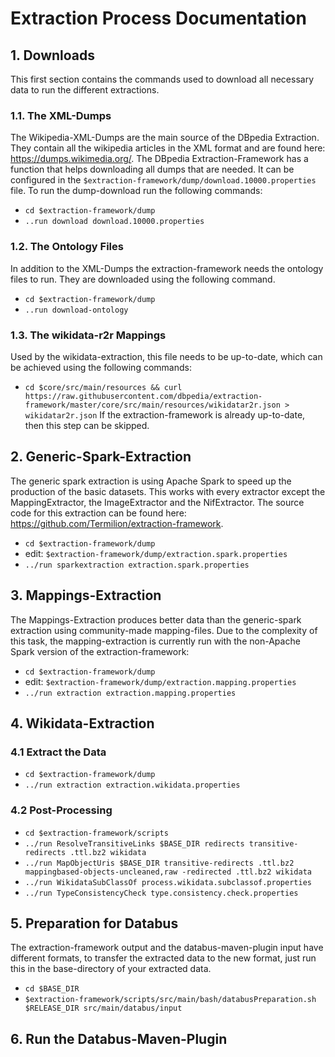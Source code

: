 # Extraction Process Documentation
## 1. Downloads
This first section contains the commands used to download all necessary data to run the different extractions.
### 1.1. The XML-Dumps
The Wikipedia-XML-Dumps are the main source of the DBpedia Extraction. They contain all the wikipedia articles in the XML format and are found here: https://dumps.wikimedia.org/.
The DBpedia Extraction-Framework has a function that helps downloading all dumps that are needed. It can be configured in the `$extraction-framework/dump/download.10000.properties` file. To run the dump-download run the following commands:
- `cd $extraction-framework/dump`
- `..run download download.10000.properties`
### 1.2. The Ontology Files
In addition to the XML-Dumps the extraction-framework needs the ontology files to run. They are downloaded using the following command.
- `cd $extraction-framework/dump`
- `..run download-ontology`
### 1.3. The wikidata-r2r Mappings
Used by the wikidata-extraction, this file needs to be up-to-date, which can be achieved using the following commands: 
- `cd $core/src/main/resources && curl https://raw.githubusercontent.com/dbpedia/extraction-framework/master/core/src/main/resources/wikidatar2r.json > wikidatar2r.json`
If the extraction-framework is already up-to-date, then this step can be skipped.
## 2. Generic-Spark-Extraction
The generic spark extraction is using Apache Spark to speed up the production of the basic datasets. This works with every extractor except the MappingExtractor, the ImageExtractor and the NifExtractor. The source code for this extraction can be found here: https://github.com/Termilion/extraction-framework.
- `cd $extraction-framework/dump`
- edit: `$extraction-framework/dump/extraction.spark.properties`
- `../run sparkextraction extraction.spark.properties`

## 3. Mappings-Extraction 
The Mappings-Extraction produces better data than the generic-spark extraction using community-made mapping-files. Due to the complexity of this task, the mapping-extraction is currently run with the non-Apache Spark version of the extraction-framework:
- `cd $extraction-framework/dump`
- edit: `$extraction-framework/dump/extraction.mapping.properties`
- `../run extraction extraction.mapping.properties`

## 4. Wikidata-Extraction
### 4.1 Extract the Data
 - `cd $extraction-framework/dump`
 - `../run extraction extraction.wikidata.properties`
### 4.2 Post-Processing
- `cd $extraction-framework/scripts`
- `../run ResolveTransitiveLinks $BASE_DIR redirects transitive-redirects .ttl.bz2 wikidata`
- `../run MapObjectUris $BASE_DIR transitive-redirects .ttl.bz2 mappingbased-objects-uncleaned,raw -redirected .ttl.bz2 wikidata`
- `../run WikidataSubClassOf process.wikidata.subclassof.properties`
- `../run TypeConsistencyCheck type.consistency.check.properties`

## 5. Preparation for Databus
The extraction-framework output and the databus-maven-plugin input have different formats, to transfer the extracted data to the new format, just run this in the base-directory of your extracted data.
- `cd $BASE_DIR`
- `$extraction-framework/scripts/src/main/bash/databusPreparation.sh $RELEASE_DIR src/main/databus/input`

## 6. Run the Databus-Maven-Plugin
